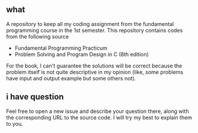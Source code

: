 ## what

A repository to keep all my coding assignment from
the fundamental programming course in the 1st semester.
This repository contains codes from the following source

- Fundamental Programming Practicum
- Problem Solving and Program Design in C (8th edition)

For the book, I can't guarantee the solutions will be correct because the problem
itself is not quite descriptive in my opinion (like, some problems have
input and output example but some others not).

## i have question

Feel free to open a new issue and describe your question there, along with
the corresponding URL to the source code. I will try my best to explain them to you.
